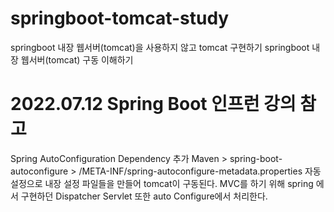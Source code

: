 # springboot-tomcat-study
springboot 내장 웹서버(tomcat)을 사용하지 않고 tomcat 구현하기
springboot 내장 웹서버(tomcat) 구동 이해하기



# 2022.07.12 Spring Boot 인프런 강의 참고
Spring AutoConfiguration Dependency 추가
Maven > spring-boot-autoconfigure > /META-INF/spring-autoconfigure-metadata.properties
자동 설정으로 내장 설정 파일들을 만들어 tomcat이 구동된다.
MVC를 하기 위해 spring 에서 구현하던 Dispatcher Servlet 또한 auto Configure에서 처리한다. 
